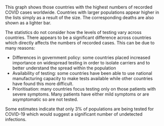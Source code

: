 This graph shows those countries with the highest numbers of recorded COVID cases worldwide. 
Countries with larger populations appear higher in the lists simply as a result of the size. The corresponding deaths are also shown as a lighter bar.

The statistics do not consider how the levels of testing vary across countries. There appears to be a significant difference across countries which directly affects the numbers of recorded cases. This can be due to many reasons:

* Differences in government policy: some countries placed increased importance on widespread testing in order to isolate carriers and to better understand the spread within the population
* Availability of testing: some countries have been able to use national manufacturing capacity to make tests available while other countries have found this more difficult.
* Prioritisation: many countries focus testing only on those patients with severe symptoms. Many patients have either mild symptoms or are asymptomatic so are not tested.

Some estimates indicate that only 3% of populations are being tested for COVID-19 which would suggest a significant number of undetected infections.
